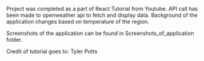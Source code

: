 Project was completed as a part of React Tutorial from Youtube. 
API call has been made to openweather api to fetch and display data.
Background of the application changes based on temperature of the region.

Screenshots of the application can be found in Screenshots_of_application folder.

Credit of tutorial goes to: Tyler Potts

